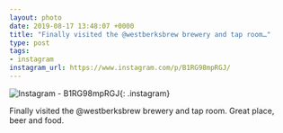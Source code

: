 ```yaml
---
layout: photo
date: 2019-08-17 13:48:07 +0000
title: "Finally visited the @westberksbrew brewery and tap room…"
type: post
tags:
- instagram
instagram_url: https://www.instagram.com/p/B1RG98mpRGJ/
---
```


![Instagram - B1RG98mpRGJ](https://colinseymour.co.uk/img/B1RG98mpRGJ.jpg){: .instagram}

Finally visited the @westberksbrew brewery and tap room. Great place, beer and food.
